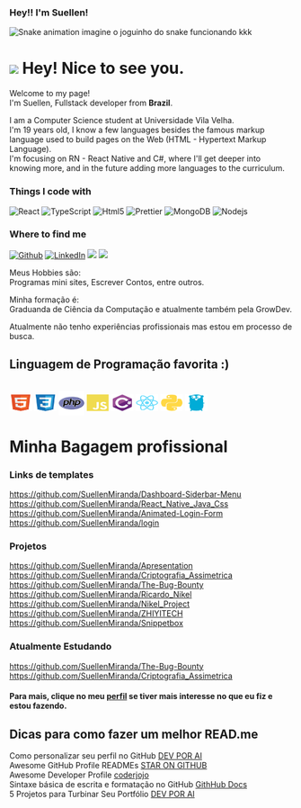### Hey!! I'm Suellen!

![Snake animation](https://github.com/SuellenMiranda/SuellenMiranda/blob/output/github-user-contribution.svg)
imagine o joguinho do snake funcionando kkk

<h1><img src="https://emojis.slackmojis.com/emojis/images/1531849430/4246/blob-sunglasses.gif?1531849430" width="30"/> Hey! Nice to see you.</h1>

<p>Welcome to my page! </br> I'm Suellen, Fullstack developer from <b>Brazil</b>. </p>
<p>I am a Computer Science student at Universidade Vila Velha.<br>
I'm 19 years old, I know a few languages besides the famous markup language used to build pages on the Web (HTML - Hypertext Markup Language).<br>
I'm focusing on RN - React Native and C#, where I'll get deeper into knowing more, and in the future adding more languages to the curriculum.</p>

<h3>Things I code with</h3>
<p>
  <img alt="React" src="https://img.shields.io/badge/-React-45b8d8?style=flat-square&logo=react&logoColor=white" />
  <img alt="TypeScript" src="https://img.shields.io/badge/-TypeScript-007ACC?style=flat-square&logo=typescript&logoColor=white" />
  <img alt="Html5" src="https://img.shields.io/badge/-HTML5-E34F26?style=flat-square&logo=html5&logoColor=white" />
  <img alt="Prettier" src="https://img.shields.io/badge/-Prettier-F7B93E?style=flat-square&logo=prettier&logoColor=white" />
  <img alt="MongoDB" src="https://img.shields.io/badge/-MongoDB-13aa52?style=flat-square&logo=mongodb&logoColor=white" />
  <img alt="Nodejs" src="https://img.shields.io/badge/-Nodejs-43853d?style=flat-square&logo=Node.js&logoColor=white" />
</p>

<h3>Where to find me</h3>

<p>
  <a href="https://github.com/SuellenMiranda" target="_blank"><img alt="Github" src="https://img.shields.io/badge/GitHub-%2312100E.svg?&style=for-the-badge&logo=Github&logoColor=white" /></a> 
  <a href="https://www.linkedin.com/in/suellenmiranda/" target="_blank"><img alt="LinkedIn" src="https://img.shields.io/badge/linkedin-%230077B5.svg?&style=for-the-badge&logo=linkedin&logoColor=white" /></a>
  <a href = "mailto:suellen.org@gmail.com"><img src="https://img.shields.io/badge/Gmail-D14836?style=for-the-badge&logo=gmail&logoColor=white" target="_blank"></a>
  <a href = "mailto:contato.suh.euclxel@gmail.com"><img src="https://img.shields.io/badge/Gmail-D14836?style=for-the-badge&logo=gmail&logoColor=white" target="_blank"></a>
</p>
  
<p>Meus Hobbies são: <br> Programas mini sites, Escrever Contos, entre outros.</p>
<p>Minha formação é: <br> Graduanda de Ciência da Computação e atualmente também pela GrowDev.</p>
<p>Atualmente não tenho experiências profissionais mas estou em processo de busca.</p>

## Linguagem de Programação favorita :)

<div style="display: inline_block"><br>
  <img align="center" alt="HTML" height="30" width="40" src="https://raw.githubusercontent.com/devicons/devicon/master/icons/html5/html5-original.svg">
  <img align="center" alt="CSS" height="30" width="40" src="https://raw.githubusercontent.com/devicons/devicon/master/icons/css3/css3-original.svg">
  <img align="center" alt="PHP" height="43" width="45" src="https://raw.githubusercontent.com/devicons/devicon/master/icons/php/php-original.svg">
  <img align="center" alt="Js" height="30" width="40" src="https://raw.githubusercontent.com/devicons/devicon/master/icons/javascript/javascript-plain.svg">
  
  <img align="center" alt="CSharp" height="30" width="40" src="https://raw.githubusercontent.com/devicons/devicon/master/icons/csharp/csharp-original.svg">
  <img align="center" alt="React" height="30" width="40" src="https://raw.githubusercontent.com/devicons/devicon/master/icons/react/react-original.svg">
  <img align="center" alt="Python" height="30" width="40" src="https://raw.githubusercontent.com/devicons/devicon/master/icons/python/python-plain.svg">
  <img align="center" alt="GO" height="30" width="40" src="https://raw.githubusercontent.com/devicons/devicon/master/icons/go/go-plain.svg">
</div>
 
# Minha Bagagem profissional

###  Links de templates
https://github.com/SuellenMiranda/Dashboard-Siderbar-Menu <br>
https://github.com/SuellenMiranda/React_Native_Java_Css <br>
https://github.com/SuellenMiranda/Animated-Login-Form <br>
https://github.com/SuellenMiranda/login <br>

### Projetos
https://github.com/SuellenMiranda/Apresentation <br>
https://github.com/SuellenMiranda/Criptografia_Assimetrica <br>
https://github.com/SuellenMiranda/The-Bug-Bounty <br>
https://github.com/SuellenMiranda/Ricardo_Nikel <br>
https://github.com/SuellenMiranda/Nikel_Project <br>
https://github.com/SuellenMiranda/ZHIYITECH <br>
https://github.com/SuellenMiranda/Snippetbox <br>
  
### Atualmente Estudando
https://github.com/SuellenMiranda/The-Bug-Bounty <br>
https://github.com/SuellenMiranda/Criptografia_Assimetrica <br>
  
#### Para mais, clique no meu [perfil](https://github.com/SuellenMiranda?tab=repositories) se tiver mais interesse no que eu fiz e estou fazendo.

</div>


## Dicas para como fazer um melhor READ.me
Como personalizar seu perfil no GitHub [DEV POR AI](https://devporai.com.br/como-personalizar-seu-perfil-no-github/) <br>
Awesome GitHub Profile READMEs [STAR ON GITHUB](https://zzetao.github.io/awesome-github-profile/) <br>
Awesome Developer Profile [coderjojo](https://github.com/coderjojo/creative-profile-readme) <br>
Sintaxe básica de escrita e formatação no GitHub [GithHub Docs](https://docs.github.com/pt/get-started/writing-on-github/getting-started-with-writing-and-formatting-on-github/basic-writing-and-formatting-syntax) <br>
5 Projetos para Turbinar Seu Portfólio [DEV POR AI](https://devporai.com.br/5-projetos-para-turbinar-seu-portfolio/)
